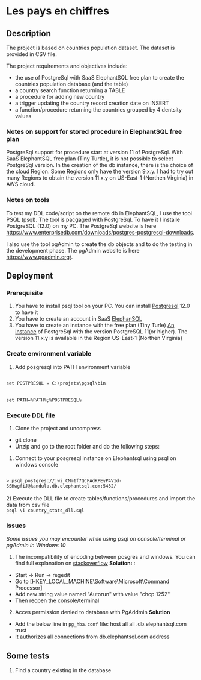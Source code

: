 # Les pays en chiffres

## Description

The project is based on countries population dataset. The dataset is provided in CSV file.

The project requirements and objectives include:
- the use of PostgreSql with SaaS ElephantSQL free plan to create the countries population database (and the table)
- a country search function returning a TABLE
- a procedure for adding new country
- a trigger updating the country record creation date on INSERT
- a function/procedure returning the countries grouped by 4 dentsity values


### Notes on support for stored procedure in ElephantSQL free plan
PostgreSql support for procedure start at version 11 of PostgreSql.
With SaaS ElephantSQL free plan (Tiny Turtle), it is not possible to select PostgreSql version.
In the creation of the db instance, there is the choice of the cloud Region. Some Regions only have the version 9.x.y. I had to try out many Regions to obtain the version 11.x.y on US-East-1 (Northen Virginia) in AWS cloud.


### Notes on tools
To test my DDL code/script on the remote db in ElephantSQL, I use the tool PSQL (psql). The tool is pacgaged with PostgreSql. To have it I installe PostgreSQL (12.0) on my PC. The PostgreSql website is here https://www.enterprisedb.com/downloads/postgres-postgresql-downloads.

I also use the tool pgAdmin to create the db objects and to do the testing in the development phase. The pgAdmin website is here https://www.pgadmin.org/.


## Deployment
### Prerequisite
1) You have to install psql tool on your PC. You can install [Postgresql](https://www.enterprisedb.com/downloads/postgres-postgresql-downloads) 12.0 to have it
2) You have to create an account in SaaS [ElephanSQL](https://www.elephantsql.com)
3) You have to create an instance with the free plan (Tiny Turle) [An instance](https://www.elephantsql.com/plans.html) of PostgreSql with the version PostgreSQL 11(or higher). The version 11.x.y is available in the Region US-East-1 (Northen Virginia)

### Create environment variable
1) Add posgresql into PATH environment variable
<code>
set POSTPRESQL = C:\projets\pgsql\bin
</code>
<br/>
<code>
set PATH=%PATH%;%POSTPRESQL%
</code>

### Execute DDL file 
1) Clone the project and uncompress
- git clone
-  Unzip and go to the root folder and do the following steps:
1) Connect to your posgresql instance on Elephantsql using psql on windows console
<code>
> psql postgres://<username>:wi_CMm1f7QCFAdKPEyP4V1d-SSHwgfiJ@kandula.db.elephantsql.com:5432/<database name>
</code>
<br/>
2) Execute the DLL file to create tables/functions/procedures and import the data from csv file
<code>
psql \i country_stats_dll.sql
</code>

### Issues
<i>Some issues you may encounter while using psql on console/terminal or pgAdmin in Windows 10</i>
1) The incompatibility of encoding between posgres and windows. You can find full explanation on [stackoverflow](https://stackoverflow.com/questions/20794035/postgresql-warning-console-code-page-437-differs-from-windows-code-page-125)
<b>Solution:</b> :
- Start -> Run -> regedit
- Go to [HKEY_LOCAL_MACHINE\Software\Microsoft\Command Processor]
- Add new string value named "Autorun" with value "chcp 1252"
- Then reopen the console/terminal
2) Acces permission denied to database with PgAddmin
<b>Solution</b>
- Add the below line in <code>pg_hba.conf</code> file:
host    all             all             .db.elephantsql.com            trust
- It authorizes all connections from db.elephantsql.com address

## Some tests
1. Find a country existing in the database




